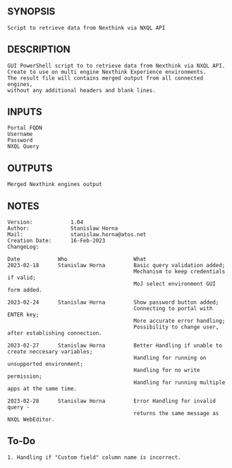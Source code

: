 ## SYNOPSIS
    Script to retrieve data from Nexthink via NXQL API

## DESCRIPTION
    GUI PowerShell script to to retrieve data from Nexthink via NXQL API.
    Create to use on multi engine Nexthink Experience environments.
    The result file will contains merged output from all connected engines,
    without any additional headers and blank lines.

## INPUTS
    Portal FQDN
    Username
    Password
    NXQL Query

## OUTPUTS
    Merged Nexthink engines output

## NOTES
    Version:            1.04
    Author:             Stanislaw Horna
    Mail:               stanislaw.horna@atos.net
    Creation Date:      16-Feb-2023
    ChangeLog:

    Date            Who                     What
    2023-02-18      Stanislaw Horna         Basic query validation added;
                                            Mechanism to keep credentials if valid;
                                            MoJ select environment GUI form added.

    2023-02-24      Stanislaw Horna         Show password button added;
                                            Connecting to portal with ENTER key;
                                            More accurate error handling;
                                            Possibility to change user, after establishing connection.
    
    2023-02-27      Stanislaw Horna         Better Handling if unable to create neccesary variables;
                                            Handling for running on unsupported environment;
                                            Handling for no write permission;
                                            Handling for running multiple apps at the same time.

    2023-02-28      Stanislaw Horna         Error Handling for invalid query - 
                                            returns the same message as NXQL WebEditor.

## To-Do
    1. Handling if "Custom field" column name is incorrect.